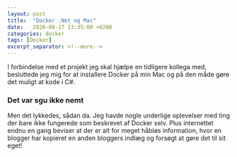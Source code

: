 ```yaml
---
layout: post
title:  "Docker .Net og Mac"
date:   2020-08-17 13:35:00 +0200
categories: docker
tags: [Docker]
excerpt_separator: <!--more-->
---
```

I forbindelse med et projekt jeg skal hjælpe en tidligere kollega med, besluttede jeg mig for at installere Docker på min Mac og på den måde gøre det muligt at kode i C#.
<!--more-->
### Det var sgu ikke nemt
Men det lykkedes, sådan da. Jeg havde nogle underlige oplevelser med ting der bare ikke fungerede som beskrevet af Docker selv. Plus internettet endnu en gang beviser at der er alt for meget håbløs information, hvor en blogger har kopieret en anden bloggers indlæg og forsøgt at gøre det til sit eget!

